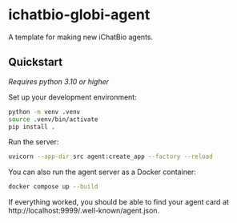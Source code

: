 # ichatbio-globi-agent

A template for making new iChatBio agents.

## Quickstart

*Requires python 3.10 or higher*

Set up your development environment:

```bash
python -m venv .venv
source .venv/bin/activate
pip install .
```

Run the server:

```bash
uvicorn --app-dir src agent:create_app --factory --reload
```

You can also run the agent server as a Docker container:

```bash
docker compose up --build
```

If everything worked, you should be able to find your agent card at http://localhost:9999/.well-known/agent.json.

